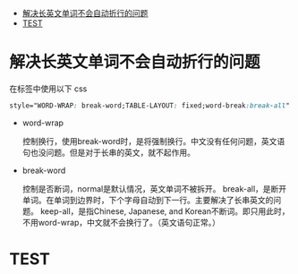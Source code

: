 <!-- TOC -->

- [解决长英文单词不会自动折行的问题](#解决长英文单词不会自动折行的问题)
- [TEST](#test)

<!-- /TOC -->
# 解决长英文单词不会自动折行的问题

在标签中使用以下 css

```css
style="WORD-WRAP: break-word;TABLE-LAYOUT: fixed;word-break:break-all"
```

- word-wrap 

  控制换行，使用break-word时，是将强制换行。中文没有任何问题，英文语句也没问题。但是对于长串的英文，就不起作用。

- break-word

  控制是否断词，normal是默认情况，英文单词不被拆开。 break-all，是断开单词。在单词到边界时，下个字母自动到下一行。主要解决了长串英文的问题。 keep-all，是指Chinese, Japanese, and Korean不断词。即只用此时，不用word-wrap，中文就不会换行了。（英文语句正常。）



















# TEST